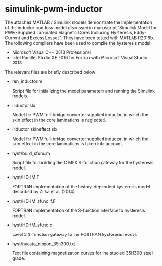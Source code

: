 # simulink-pwm-inductor
The attached MATLAB / Simulink models demonstrate the implementation of the inductor iron-loss model discussed in manuscript “Simulink Model for PWM-Supplied Laminated Magnetic Cores Including Hysteresis, Eddy-Current and Excess Losses”. They have been tested with MATLAB R2016b. The following compilers have been used to compile the hysteresis model:
-	Microsoft Visual C++ 2013 Professional
-	Intel Parallel Studio XE 2016 for Fortran with Microsoft Visual Studio 2013

The relevant files are briefly described below: 

- run_inductor.m
  
  Script file for initializing the model parameters and running the Simulink models.

- inductor.slx
  
  Model for PWM full-bridge converter supplied inductor, in which the skin effect in the core laminations is neglected.

- inductor_skineffect.slx
  
  Model for PWM full-bridge converter supplied inductor, in which the skin effect in the core laminations is taken into account.

- hyst/build_sfunc.m
  
  Script file for building the C MEX S-function gateway for the hysteresis model.

- hyst/HDHM.F
  
  FORTRAN implementation of the history-dependent hysteresis model described by Zirka et al. (2014).

- hyst/HDHM_sfunc_f.F
  
  FORTRAN implementation of the S-function interface to hysteresis model.

- hyst/HDHM_sfunc.c
  
  Level 2 S-function gateway to the FORTRAN hysteresis model.

- hyst/hydata_nippon_35h300.txt
  
  Text file containing magnetization curves for the studied 35H300 steel grade.
